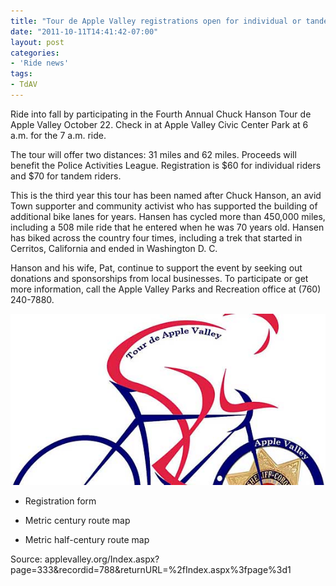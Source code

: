 ```yaml
---
title: "Tour de Apple Valley registrations open for individual or tandem riders"
date: "2011-10-11T14:41:42-07:00"
layout: post
categories:
- 'Ride news'
tags:
- TdAV
---
```


Ride into fall by participating in the Fourth Annual Chuck Hanson Tour de Apple Valley October 22. Check in at Apple Valley Civic Center Park at 6 a.m. for the 7 a.m. ride.

The tour will offer two distances: 31 miles and 62 miles. Proceeds will benefit the Police Activities League. Registration is $60 for individual riders and $70 for tandem riders.

This is the third year this tour has been named after Chuck Hanson, an avid Town supporter and community activist who has supported the building of additional bike lanes for years. Hansen has cycled more than 450,000 miles, including a 508 mile ride that he entered when he was 70 years old. Hansen has biked across the country four times, including a trek that started in Cerritos, California and ended in Washington D. C.

Hanson and his wife, Pat, continue to support the event by seeking out donations and sponsorships from local businesses. To participate or get more information, call the Apple Valley Parks and Recreation office at (760) 240-7880.

![2011 Tour de Apple Valley logo](/assets/img/2011/10/11-tour-de-apple-valley.jpg)

- Registration form

- Metric century route map

- Metric half-century route map

Source: applevalley.org/Index.aspx?page=333&amp;recordid=788&amp;returnURL=%2fIndex.aspx%3fpage%3d1
